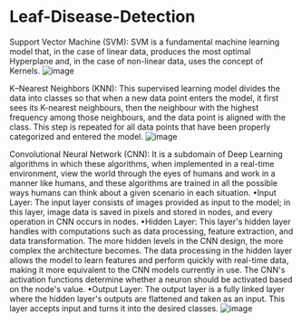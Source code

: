 # Leaf-Disease-Detection

Support Vector Machine (SVM): SVM is a fundamental machine learning model that, in the case of linear data, produces the most optimal 
Hyperplane and, in the case of non-linear data, uses the concept of Kernels.
![image](https://user-images.githubusercontent.com/92419801/182014983-18fb70e0-1c50-4639-bf1e-68c1064102ae.png)

K–Nearest Neighbors (KNN):
This supervised learning model divides the data into classes so that when a new data point enters the model, it first 
sees its K-nearest neighbours, then the neighbour with the highest frequency among those neighbours, and the data 
point is aligned with the class. This step is repeated for all data points that have been properly categorized and entered 
the model.
![image](https://user-images.githubusercontent.com/92419801/182015015-1eb68d18-e1ec-40d4-9908-de833c5166e8.png)

Convolutional Neural Network (CNN):
It is a subdomain of Deep Learning algorithms in which these algorithms, when implemented in a real-time 
environment, view the world through the eyes of humans and work in a manner like humans, and these algorithms are 
trained in all the possible ways humans can think about a given scenario in each situation.
•Input Layer: The input layer consists of images provided as input to the model; in this layer, image data is saved 
in pixels and stored in nodes, and every operation in CNN occurs in nodes.
•Hidden Layer: This layer's hidden layer handles with computations such as data processing, feature extraction, 
and data transformation. The more hidden levels in the CNN design, the more complex the architecture becomes.
The data processing in the hidden layer allows the model to learn features and perform quickly with real-time data, 
making it more equivalent to the CNN models currently in use. The CNN's activation functions determine whether a 
neuron should be activated based on the node's value.
•Output Layer: The output layer is a fully linked layer where the hidden layer's outputs are flattened and taken as 
an input. This layer accepts input and turns it into the desired classes.
![image](https://user-images.githubusercontent.com/92419801/182015055-00b07a6a-ff66-475b-b42a-c03ec491220b.png)


